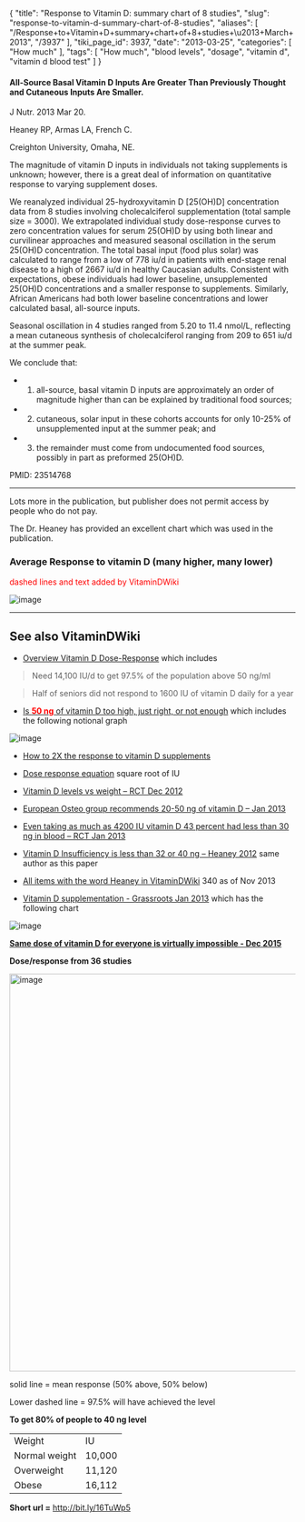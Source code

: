 {
    "title": "Response to Vitamin D: summary chart of 8 studies",
    "slug": "response-to-vitamin-d-summary-chart-of-8-studies",
    "aliases": [
        "/Response+to+Vitamin+D+summary+chart+of+8+studies+\u2013+March+2013",
        "/3937"
    ],
    "tiki_page_id": 3937,
    "date": "2013-03-25",
    "categories": [
        "How much"
    ],
    "tags": [
        "How much",
        "blood levels",
        "dosage",
        "vitamin d",
        "vitamin d blood test"
    ]
}


#### All-Source Basal Vitamin D Inputs Are Greater Than Previously Thought and Cutaneous Inputs Are Smaller.

J Nutr. 2013 Mar 20. 

Heaney RP, Armas LA, French C.

Creighton University, Omaha, NE.

The magnitude of vitamin D inputs in individuals not taking supplements is unknown; however, there is a great deal of information on quantitative response to varying supplement doses. 

We reanalyzed individual 25-hydroxyvitamin D <span>[25(OH)D]</span> concentration data from 8 studies involving cholecalciferol supplementation (total sample size = 3000). We extrapolated individual study dose-response curves to zero concentration values for serum 25(OH)D by using both linear and curvilinear approaches and measured seasonal oscillation in the serum 25(OH)D concentration. The total basal input (food plus solar) was calculated to range from a low of 778 iu/d in patients with end-stage renal disease to a high of 2667 iu/d in healthy Caucasian adults. Consistent with expectations, obese individuals had lower baseline, unsupplemented 25(OH)D concentrations and a smaller response to supplements. Similarly, African Americans had both lower baseline concentrations and lower calculated basal, all-source inputs. 

Seasonal oscillation in 4 studies ranged from 5.20 to 11.4 nmol/L, reflecting a mean cutaneous synthesis of cholecalciferol ranging from 209 to 651 iu/d at the summer peak. 

We conclude that: 

* 1) all-source, basal vitamin D inputs are approximately an order of magnitude higher than can be explained by traditional food sources; 

* 2) cutaneous, solar input in these cohorts accounts for only 10-25% of unsupplemented input at the summer peak; and 

* 3) the remainder must come from undocumented food sources, possibly in part as preformed 25(OH)D.

PMID:     23514768

---

Lots more in the publication, but publisher does not permit access by people who do not pay.

The Dr. Heaney has provided an excellent chart which was used in the publication.

### Average Response to vitamin D (many higher, many lower)

<span style="color:#F00;">dashed lines and text added by VitaminDWiki</span>

<img src="/attachments/d3.mock.jpg" alt="image"> 

---

## See also VitaminDWiki

* [Overview Vitamin D Dose-Response](/tags/overview-vitamin-d-dose-response.html) which includes

> Need 14,100 IU/d to get 97.5% of the population above 50 ng/ml

> Half of seniors did not respond to 1600 IU of vitamin D daily for a year 

* [Is  **<span style="color:#F00;">50 ng</span>**  of vitamin D too high, just right, or not enough](/tags/is-span-stylecolorf0050-ngspan-of-vitamin-d-too-high-just-right-or-not-enough.html) which includes the following notional graph

<img src="/attachments/d3.mock.jpg" alt="image" style="max-width: 500px;">

* [How to 2X the response to vitamin D supplements](/tags/how-to-2x-the-response-to-vitamin-d-supplements.html)

* [Dose response equation](/tags/dose-response-equation.html) square root of IU

* [Vitamin D levels vs weight – RCT Dec 2012](/tags/vitamin-d-levels-vs-weight-rct-dec-2012.html)

* [European Osteo group recommends 20-50 ng of vitamin D – Jan 2013](/posts/european-osteo-group-recommends-20-50-ng-of-vitamin-d)

* [Even taking as much as 4200 IU vitamin D 43 percent had less than 30 ng in blood – RCT Jan 2013](/posts/even-taking-as-much-as-4200-iu-vitamin-d-43-percent-had-less-than-30-ng-in-blood-rct)

* [Vitamin D Insufficiency is less than 32 or 40 ng – Heaney 2012](/posts/vitamin-d-insufficiency-is-less-than-32-or-40-ng-heaney-2012) same author as this paper

* [All items with the word Heaney in VitaminDWiki](https://www.VitaminDWiki.com/Search+Results?hl=en&oe=UTF-8&ie=UTF-8&btnG=Google+Search&googles.x=0&googles.y=0&q=heaney&domains=VitaminDWiki.com&sitesearch=VitaminDWiki.com) 340 as of Nov 2013

* [Vitamin D supplementation - Grassroots Jan 2013](/posts/vitamin-d-supplementation-grassroots) which has the following chart

<img src="/attachments/d3.mock.jpg" alt="image">

 **[Same dose of vitamin D for everyone is virtually impossible - Dec 2015](/tags/same-dose-of-vitamin-d-for-everyone-is-virtually-impossible-dec-2015.html)** 

 **Dose/response from 36 studies** 

<img src="/attachments/d3.mock.jpg" alt="image" width="700">

solid line = mean response (50% above, 50% below)

Lower dashed line = 97.5% will have achieved the level

 **To get 80% of people to 40 ng level** 

| | |
| --- | --- |
| Weight  | IU |
| Normal weight | 10,000 |  |
| Overweight | 11,120 |
| Obese | 16,112 |

 **Short url =**    http://bit.ly/16TuWp5